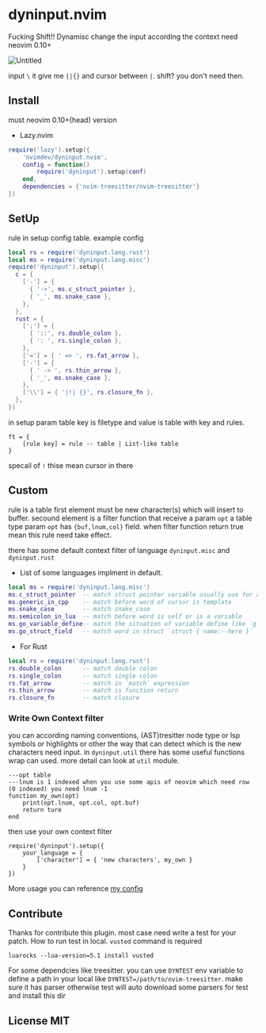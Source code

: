 # dyninput.nvim

Fucking Shift!!
Dynamisc change the input according the context need neovim 0.10+

![Untitled](https://github.com/nvimdev/dyninput.nvim/assets/41671631/96402303-f9eb-4485-81a1-843b9dc33605)

input `\` it give me `||{}` and cursor between `|`. shift? you don't need then.

## Install

must neovim 0.10+(head) version

- Lazy.nvim

```lua
require('lazy').setup({
    'nvimdev/dyninput.nvim',
    config = function()
        require('dyninput').setup(conf)
    end,
    dependencies = {'nvim-treesitter/nvim-treesitter'}
})
```

## SetUp

rule in setup config table. example config

```lua
local rs = require('dyninput.lang.rust')
local ms = require('dyninput.lang.misc')
require('dyninput').setup({
  c = {
    ['-'] = {
      { '->', ms.c_struct_pointer },
      { '_', ms.snake_case },
    },
  },
  rust = {
    [';'] = {
      { '::', rs.double_colon },
      { ': ', rs.single_colon },
    },
    ['='] = { ' => ', rs.fat_arrow },
    ['-'] = {
      { ' -> ', rs.thin_arrow },
      { '_', ms.snake_case },
    },
    ['\\'] = { '|!| {}', rs.closure_fn },
  },
})
```

in setup param table key is filetype and value is table with key and rules.
```
ft = {
    [rule key] = rule -- table | List-like table
}
```
specail of `!` thise mean cursor in there

## Custom

rule is a table first element must be new character(s) which will insert to buffer.
secound element is a filter function that receive a param `opt` a table type param
`opt` has `{buf,lnum,col}` field. when filter function return true mean this rule need
take effect.

there has some default context filter of language `dyninput.misc` and `dyninput.rust`

- List of some languages implment in default.

```lua
local ms = require('dyninput.lang.misc')
ms.c_struct_pointer  -- match struct pointer variable usually use for arrow symbol `&strcut->field`
ms.generic_in_cpp    -- match before word of cursor is template
ms.snake_case        -- match snake_case
ms.semicolon_in_lua  -- match before word is self or is a variable
ms.go_variable_define-- match the situation of variable define like `g :=` `g,x :=`
ms.go_struct_field   -- match word in struct `struct { name:--here }`
```

- For Rust

```lua
local rs = require('dyninput.lang.rust')
rs.double_colon      -- match double colon
rs.single_colon      -- match single colon
rs.fat_arrow         -- match in `match` expression
rs.thin_arrow        -- match is function return
rs.closure_fn        -- match closure
```

### Write Own Context filter

you can according naming conventions, (AST)tresitter node type or lsp symbols or
highlights or other the way that can detect which is the new characters need input.
in `dyninput.util` there has some useful functions wrap can used. more detail can look at `util` module.

```
---opt table
---lnum is 1 indexed when you use some apis of neovim which need row (0 indexed) you need lnum -1
function my_own(opt)
    print(opt.lnum, opt.col, opt.buf)
    return ture
end
```

then use your own context filter

```
require('dyninput').setup({
    your_language = {
        ['character'] = { 'new characters', my_own }
    }
})
```

More usage you can reference [my config](https://github.com/glepnir/nvim/blob/main/lua/modules/tools/config.lua#L35)

## Contribute

Thanks for contribute this plugin. most case need write a test for your patch. How to run test in
local. `vusted` command is required

```
luarocks --lua-version=5.1 install vusted
```

For some dependcies like treesitter. you can use `DYNTEST` env variable to define a path in your
local like `DYNTEST=/path/to/nvim-treesitter`. make sure it has parser otherwise test will auto
download some parsers for test and install this dir

## License MIT
